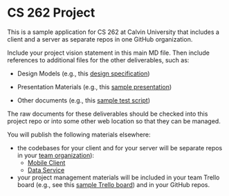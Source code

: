 # CS 262 Project

This is a sample application for CS 262 at Calvin University that includes a
client and a server as separate repos in one GitHub organization.

Include your project vision statement in this main MD file. Then include
references to additional files for the other deliverables, such as:

- Design Models (e.g., this [design specification](https://github.com/calvin-cs262-organization/monopoly-project/blob/master/design.md))

- Presentation Materials (e.g., this [sample presentation](https://github.com/calvin-cs262-organization/monopoly-project/blob/master/presentations/presentation.pptx?raw=true))

- Other documents (e.g., this [sample test script](https://github.com/calvin-cs262-organization/monopoly-project/blob/master/documents/csWebsiteTestScript.docx)) 

The raw documents for these deliverables should be checked into this project repo or into some other web location so that they can be managed.

You will publish the following materials elsewhere:

- the codebases for your client and for your server will be separate repos
in your [team organization](https://github.com/calvin-cs262-organization/)):
    - [Mobile Client](https://github.com/calvin-cs262-organization/monopoly-client)
    - [Data Service](https://github.com/calvin-cs262-organization/monopoly-service)
- your project management materials will be included in your team Trello board 
(e.g., see this [sample Trello board](https://trello.com/b/WpvdqCbd/cs262-overview)) 
and in your GitHub repos. 
